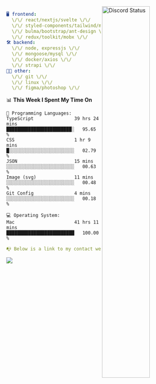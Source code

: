 
<a href="https://discord.com/users/279302975371870218" target="_blank">
    <img width="50%" align="right" alt="Discord Status" src="https://lanyard.cnrad.dev/api/279302975371870218?bg=161B22&borderRadius=5px%205px%200%200&hideTimestamp=true&idleMessage=Just%20chillin%27%20at%20the%20moment&animated=true">
</a>

```yaml
🖥️ frontend: 
  \/\/ react/nextjs/svelte \/\/
  \/\/ styled-components/tailwind/mui/
  \/\/ bulma/bootstrap/ant-design \/\/
  \/\/ redux/toolkit/mobx \/\/
🛠 backend: 
  \/\/ node, expressjs \/\/
  \/\/ mongoose/mysql \/\/
  \/\/ docker/axios \/\/
  \/\/ strapi \/\/
👨‍💻 other: 
  \/\/ git \/\/ 
  \/\/ linux \/\/
  \/\/ figma/photoshop \/\/
```
<!--START_SECTION:waka-->
📊 **This Week I Spent My Time On** 

```text
💬 Programming Languages: 
TypeScript               39 hrs 24 mins      ████████████████████████░   95.65 % 
CSS                      1 hr 9 mins         █░░░░░░░░░░░░░░░░░░░░░░░░   02.79 % 
JSON                     15 mins             ░░░░░░░░░░░░░░░░░░░░░░░░░   00.63 % 
Image (svg)              11 mins             ░░░░░░░░░░░░░░░░░░░░░░░░░   00.48 % 
Git Config               4 mins              ░░░░░░░░░░░░░░░░░░░░░░░░░   00.18 % 

💻 Operating System: 
Mac                      41 hrs 11 mins      █████████████████████████   100.00 % 
```


<!--END_SECTION:waka-->
```yaml
📭 Below is a link to my contact website 
```
<a href="https://mxns.xyz" target="_black"> <img src="https://img.shields.io/badge/website-161B22?style=for-the-badge&logo=About.me&logoColor=white"></img> <a/>
